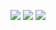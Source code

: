 ![](http://github-profile-summary-cards.vercel.app/api/cards/most-commit-language?username=txrnqt&theme=darcula) 
![](http://github-profile-summary-cards.vercel.app/api/cards/stats?username=txrnqt&theme=darcula)
![](http://github-profile-summary-cards.vercel.app/api/cards/profile-details?username=txrnqt&theme=darcula) 

<!---
txrnqt/txrnqt is a ✨ special ✨ repository because its `README.md` (this file) appears on your GitHub profile.
You can click the Preview link to take a look at your changes.
--->
